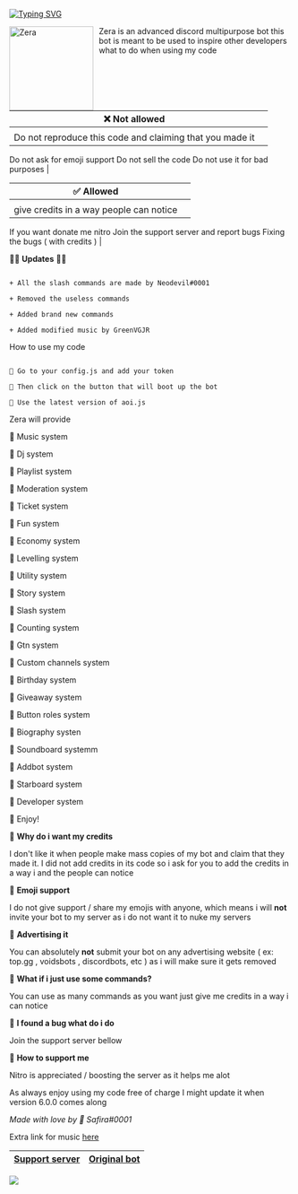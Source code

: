 



[![Typing SVG](https://readme-typing-svg.herokuapp.com?color=F74B3C&lines=Introducing+Zera;The+best+discord+bot;Made+by+Safira)](https://git.io/typing-svg)





<img width="150" height="150" align="left" style="float: left; margin: 0 10px 0 0;" alt="Zera" src="https://media.discordapp.net/attachments/951816600229666866/963699676987678750/20220222_140433.jpg?width=421&height=421"> 
Zera is an advanced discord multipurpose bot
this bot is meant to be used to inspire other developers
what to do when using my code





| ❌ Not allowed | |
| ----------- | ----------- |
|       |        |
| Do not reproduce this code and claiming that you made it
Do not ask for emoji support
Do not sell the code
Do not use it for bad purposes   |

| ✅ Allowed |  |
| ----------- | ----------- |
|       |        |
| give credits in a way people can notice
If you want donate me nitro 
Join the support server and report bugs
Fixing the bugs ( with credits )    | 


🔹🔹 __Updates__ 🔹🔹
```

+ All the slash commands are made by Neodevil#0001

+ Removed the useless commands

+ Added brand new commands

+ Added modified music by GreenVGJR

```






How to use my code 

```

🔹 Go to your config.js and add your token

🔹 Then click on the button that will boot up the bot

🔹 Use the latest version of aoi.js
```

Zera will provide

🔸 Music system

🔸 Dj system

🔸 Playlist system

🔸 Moderation system

🔸 Ticket system

🔸 Fun system

🔸 Economy system

🔸 Levelling system

🔸 Utility system

🔸 Story system

🔸 Slash system 

🔸 Counting system

🔸 Gtn system

🔸 Custom channels system

🔸 Birthday system

🔸 Giveaway system

🔸 Button roles system

🔸 Biography systen

🔸 Soundboard systemm

🔸 Addbot system

🔸 Starboard system

🔸 Developer system

🔹 Enjoy!

🔹 __Why do i want my credits__

I don't like it when people make mass copies of my bot and claim that they made it. I did not add credits in its code so i ask for you to add the credits in a way i and the people can notice

🔹 __Emoji support__

I do not give support / share my emojis with anyone, which means i will **not** invite your bot to my server as i do not want it to nuke my servers

🔹 __Advertising it__

You can absolutely **not** submit your bot on any advertising website ( ex: top.gg , voidsbots , discordbots, etc ) as i will make sure it gets removed

🔹 __What if i just use some commands?__

You can use as many commands as you want just give me credits in a way i can notice

🔹 __I found a bug what do i do__

Join the support server bellow

🔹 __How to support me__

Nitro is appreciated / boosting the server as it helps me alot

As always enjoy using my code free of charge
I might update it when version 6.0.0 comes along 

*Made with love by 🌺 Safira#0001*

Extra link for music [here](https://github.com/GreenVGJR/amc-aoijs/tree/handler-v5/commands)

|[Support server](https://discord.gg/AyCWGr4zj6)|[Original bot](https://discord.com/api/oauth2/authorize?client_id=957196693298896906&permissions=1479549643895&scope=bot%20applications.commands)
|---|---|

![](https://media.discordapp.net/attachments/963635146765000704/963712456046305310/Sky_3.gif?width=842&height=420)
